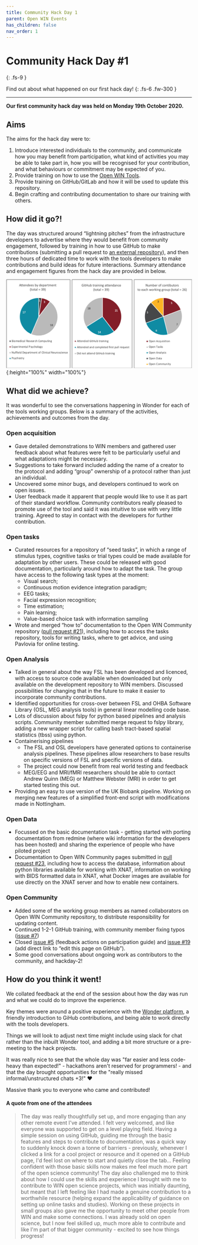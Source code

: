 ```yaml
---
title: Community Hack Day 1
parent: Open WIN Events
has_children: false
nav_order: 1
---
```


# Community Hack Day #1
{: .fs-9 }

Find out about what happened on our first hack day!
{: .fs-6 .fw-300 }

---

**Our first community hack day was held on Monday 19th October 2020.**

## Aims

The aims for the hack day were to:
1. Introduce interested individuals to the community, and communicate how you may benefit from participation, what kind of activities you may be able to take part in, how you will be recognised for your contribution, and what behaviours or commitment may be expected of you.
2. Provide training on how to use the [Open WIN Tools](../tools.md).
3. Provide training on GitHub/GitLab and how it will be used to update this repository.
4. Begin crafting and contributing documentation to share our training with others.

## How did it go?!

The day was structured around “lightning pitches” from the infrastructure developers to advertise where they would benefit from community engagement, followed by training in how to use GitHub to make contributions (submitting a pull request to [an external repository](https://cassgvp.github.io/git-for-collaborative-documentation)), and then three hours of dedicated time to work with the tools developers to make contributions and build ideas for future interactions. Summary attendance and engagement figures from the hack day are provided in below.

![hack day 1 attendance](../img/img-hackday-1-pies.png){:height="100%" width="100%"}

## What did we achieve?

It was wonderful to see the conversations happening in Wonder for each of the tools working groups. Below is a summary of the activities, achievements and outcomes from the day.

### Open acquisition
- Gave detailed demonstrations to WIN members and gathered user feedback about what features were felt to be particularly useful and what adaptations might be necessary.
- Suggestions to take forward included adding the name of a creator to the protocol and adding “group” ownership of a protocol rather than just an individual.
- Uncovered some minor bugs, and developers continued to work on open issues.
- User feedback made it apparent that people would like to use it as part of their standard workflow. Community contributors really pleased to promote use of the tool and said it was intuitive to use with very little training. Agreed to stay in contact with the developers for further contribution.

### Open tasks
- Curated resources for a repository of “seed tasks”, in which a range of stimulus types, cognitive tasks or trial types could be made available for adaptation by other users. These could be released with good documentation, particularly around how to adapt the task. The group have access to the following task types at the moment:
  * Visual search;
  * Continuous motion evidence integration paradigm;
  * EEG tasks;
  * Facial expression recognition;
  * Time estimation;
  * Pain learning;
  * Value-based choice task with information sampling
- Wrote and merged “how to” documentation to the Open WIN Community repository ([pull request #21](https://github.com/cassgvp/WIN-Open-Neuroimaging-Community/pull/21)), including how to access the tasks repository, tools for writing tasks, where to get advice, and using Pavlovia for online testing.

### Open Analysis
- Talked in general about the way FSL has been developed and licenced, with access to source code available when downloaded but only available on the development repository to WIN members. Discussed possibilities for changing that in the future to make it easier to incorporate community contributions.
- Identified opportunities for cross-over between FSL and OHBA Software Library (OSL, MEG analysis tools) in general linear modelling code base.
- Lots of discussion about fslpy for python based pipelines and analysis scripts. Community member submitted merge request to fslpy library, adding a new wrapper script for calling bash tract-based spatial statistics (tbss) using python.
- Containerising pipelines
  * The FSL and OSL developers have generated options to containerise analysis pipelines. These pipelines allow researchers to base results on specific versions of FSL and specific versions of data.
  * The project could now benefit from real world testing and feedback
  * MEG/EEG and MRI/fMRI researchers should be able to contact Andrew Quinn (MEG) or Matthew Webster (MRI) in order to get started testing this out.
- Providing an easy to use version of the UK Biobank pipeline. Working on merging new features of a simplified front-end script with modifications made in Nottingham.

### Open Data
- Focussed on the basic documentation task - getting started with porting documentation from redmine (where wiki information for the developers has been hosted) and sharing the experience of people who have piloted project
- Documentation to Open WIN Community pages submitted in [pull request #23](https://github.com/cassgvp/WIN-Open-Neuroimaging-Community/pull/23), including how to access the database, information about python libraries available for working with XNAT, information on working with BIDS formatted data in XNAT, what Docker images are available for use directly on the XNAT server and how to enable new containers.

### Open Community
- Added some of the working group members as named collaborators on Open WIN Community repository, to distribute responsibility for updating content.
- Continued 1-2-1 GitHub training, with community member fixing typos ([issue #7](https://github.com/cassgvp/WIN-Open-Neuroimaging-Community/issues/7))
- Closed [issue #5](https://github.com/cassgvp/WIN-Open-Neuroimaging-Community/issues/5) (feedback actions on participation guide) and [issue #19](https://github.com/cassgvp/WIN-Open-Neuroimaging-Community/issues/19) (add direct link to “edit this page on GitHub”).
- Some good conversations about ongoing work as contributors to the community, and hackday-2!

## How do you think it went!
We collated feedback at the end of the session about how the day was run and what we could do to improve the experience.

Key themes were around a positive experience with the [Wonder platform](https://vimeo.com/showcase/7645853/video/472801976), a friendly introduction to GiHub contributions, and being able to work directly with the tools developers.

Things we will look to adjust next time might include using slack for chat rather than the inbuilt Wonder tool, and adding a bit more structure or a pre-meeting to the hack projects.

It was really nice to see that the whole day was "far easier and less code-heavy than expected!" - hackathons aren't reserved for programmers! - and that the day brought opportunities for the "really missed informal/unstructured chats +3!" ❤️

Massive thank you to everyone who came and contributed!

#### A quote from one of the attendees
> The day was really thoughtfully set up, and more engaging than any other remote event I've attended. I felt very welcomed, and like everyone was supported to get on a level playing field. Having a simple session on using GitHub, guiding me through the basic features and steps to contribute to documentation, was a quick way to suddenly knock down a tonne of barriers - previously, whenever I clicked a link for a cool project or resource and it opened on a GitHub page, I'd feel lost on where to start and quietly close the tab… Feeling confident with those basic skills now makes me feel much more part of the open science community! The day also challenged me to think about how I could use the skills and experience I brought with me to contribute to WIN open science projects, which was initially daunting, but meant that I left feeling like I had made a genuine contribution to a worthwhile resource (helping expand the applicability of guidance on setting up online tasks and studies). Working on these projects in small groups also gave me the opportunity to meet other people from WIN and make some connections. I was already sold on open science, but I now feel skilled up, much more able to contribute and like I'm part of that bigger community - excited to see how things progress!
